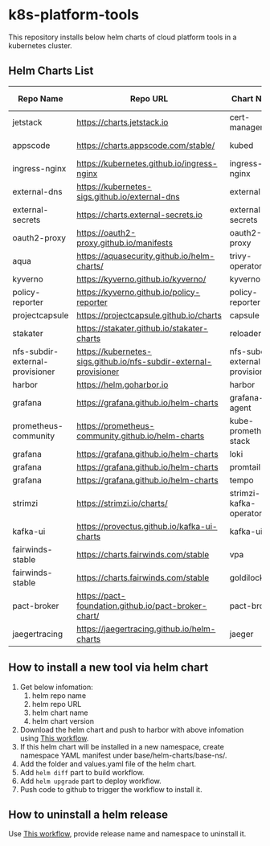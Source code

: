 # k8s-platform-tools

This repository installs below helm charts of cloud platform tools in a kubernetes cluster.

## Helm Charts List

| Repo Name                       | Repo URL                                                     | Chart Name                      | Chart Version | Github/Releases Page | ArtifactHub for Helm Charts | User guide |
| ------------------------------- | ------------------------------------------------------------ | ------------------------------- | ------------- | ------------- | ------------- | ------------- |
| jetstack                        | https://charts.jetstack.io                                   | cert-manager                    | 1.17.1        | https://github.com/cert-manager/cert-manager/releases/ | https://artifacthub.io/packages/helm/cert-manager/cert-manager | [cert-manager](https://github.com/hangx969/learning-notes/blob/main/Docker-Kubernetes/helm/helm%E9%83%A8%E7%BD%B2certmanager.md) |
| appscode                        | https://charts.appscode.com/stable/                          | kubed                           | 0.13.2        | https://github.com/config-syncer/config-syncer?tab=readme-ov-file | https://artifacthub.io/packages/helm/appscode/kubed | [kubed](https://github.com/hangx969/learning-notes/blob/main/Docker-Kubernetes/helm/helm%E9%83%A8%E7%BD%B2config-syncer(kubed).md) |
| ingress-nginx                   | https://kubernetes.github.io/ingress-nginx                   | ingress-nginx                   | 4.12.1        | https://github.com/kubernetes/ingress-nginx/releases | https://artifacthub.io/packages/helm/ingress-nginx/ingress-nginx | [ingress-nginx](https://github.com/hangx969/learning-notes/blob/main/Docker-Kubernetes/helm/helm%E9%83%A8%E7%BD%B2ingress-nginx.md) |
| external-dns                    | https://kubernetes-sigs.github.io/external-dns               | external-dns                    | 1.15.2        | https://github.com/kubernetes-sigs/external-dns/releases | https://artifacthub.io/packages/helm/external-dns/external-dns | [external-dns](https://github.com/hangx969/learning-notes/blob/main/Docker-Kubernetes/helm/helm%E9%83%A8%E7%BD%B2external-dns.md) |
| external-secrets                | https://charts.external-secrets.io                           | external-secrets                | 0.14.4        | https://github.com/external-secrets/external-secrets/releases | https://artifacthub.io/packages/helm/external-secrets-operator/external-secrets | [external-secrets](https://github.com/hangx969/learning-notes/blob/main/Docker-Kubernetes/helm/helm%E9%83%A8%E7%BD%B2external-secrets.md) |
| oauth2-proxy                    | https://oauth2-proxy.github.io/manifests                     | oauth2-proxy                    | 7.12.6        | https://github.com/oauth2-proxy/oauth2-proxy/releases | https://artifacthub.io/packages/helm/oauth2-proxy/oauth2-proxy | [oauth2-proxy](https://github.com/hangx969/learning-notes/blob/main/Docker-Kubernetes/helm/helm%E9%83%A8%E7%BD%B2oauth2proxy.md) |
| aqua                            | https://aquasecurity.github.io/helm-charts/                  | trivy-operator                  | 0.27.0        | https://github.com/aquasecurity/trivy-operator/releases | https://artifacthub.io/packages/helm/trivy-operator/trivy-operator | [trivy-operator](https://github.com/hangx969/learning-notes/blob/main/Docker-Kubernetes/helm/helm%E9%83%A8%E7%BD%B2trivy-operator.md) |
| kyverno                         | https://kyverno.github.io/kyverno/                           | kyverno                         | 3.2.7         | https://github.com/kyverno/kyverno/releases | https://artifacthub.io/packages/helm/kyverno/kyverno/ | [kyverno](https://github.com/hangx969/learning-notes/blob/main/Docker-Kubernetes/helm/helm%E9%83%A8%E7%BD%B2kyverno%E5%92%8Cpolicy-reporter.md#kyverno) |
| policy-reporter                 | https://kyverno.github.io/policy-reporter                    | policy-reporter                 | 2.24.2        | https://github.com/kyverno/policy-reporter/releases | https://artifacthub.io/packages/helm/policy-reporter/policy-reporter | [policy-reporter](https://github.com/hangx969/learning-notes/blob/main/Docker-Kubernetes/helm/helm%E9%83%A8%E7%BD%B2kyverno%E5%92%8Cpolicy-reporter.md#kyverno-policy-reporter) |
| projectcapsule                  | https://projectcapsule.github.io/charts                      | capsule                         | 0.7.4         | https://github.com/projectcapsule/capsule/releases | https://artifacthub.io/packages/helm/projectcapsule/capsule/ | [capsule](https://github.com/hangx969/learning-notes/blob/main/Docker-Kubernetes/helm/helm%E9%83%A8%E7%BD%B2capsule.md) |
| stakater                        | https://stakater.github.io/stakater-charts                   | reloader                        | 1.0.115       | https://github.com/stakater/Reloader/releases | https://artifacthub.io/packages/helm/stakater/reloader | [reloader](https://github.com/hangx969/learning-notes/blob/main/Docker-Kubernetes/helm/helm%E9%83%A8%E7%BD%B2reloader.md) |
| nfs-subdir-external-provisioner | https://kubernetes-sigs.github.io/nfs-subdir-external-provisioner | nfs-subdir-external-provisioner | 4.0.18        | https://github.com/kubernetes-sigs/nfs-subdir-external-provisioner/releases | https://artifacthub.io/packages/helm/nfs-subdir-external-provisioner/nfs-subdir-external-provisioner | [nfs-subdir-external-provisioner](https://github.com/hangx969/learning-notes/blob/main/Docker-Kubernetes/helm/helm%E9%83%A8%E7%BD%B2nfs-subdir-external-provisioner.md) |
| harbor                          | https://helm.goharbor.io                                     | harbor                          | 1.17.0        | https://github.com/goharbor/harbor-helm/releases | https://artifacthub.io/packages/helm/harbor/harbor | [harbor](https://github.com/hangx969/learning-notes/blob/main/Docker-Kubernetes/helm/helm%E9%83%A8%E7%BD%B2harbor.md) |
| grafana                         | https://grafana.github.io/helm-charts                        | grafana-agent                   | 0.42.0        | https://github.com/grafana/agent/releases | https://artifacthub.io/packages/helm/grafana/grafana-agent | [grafana-agent](https://github.com/hangx969/learning-notes/blob/main/Docker-Kubernetes/helm/helm%E9%83%A8%E7%BD%B2Loki-promtail-tempo-grafanaAgent%E5%85%A8%E5%AE%B6%E6%A1%B6.md#helm%E9%83%A8%E7%BD%B2grafana-agent) |
| prometheus-community            | https://prometheus-community.github.io/helm-charts           | kube-prometheus-stack           | 59.1.0        | https://github.com/prometheus-community/helm-charts/releases | https://artifacthub.io/packages/helm/prometheus-community/kube-prometheus-stack | [kube-prometheus-stack](https://github.com/hangx969/learning-notes/blob/main/Docker-Kubernetes/helm/helm%E9%83%A8%E7%BD%B2prometheus-stack%E5%85%A8%E5%AE%B6%E6%A1%B6.md) |
| grafana                         | https://grafana.github.io/helm-charts                        | loki                            | 5.48.0        | https://github.com/grafana/loki/releases | https://artifacthub.io/packages/helm/grafana/loki | [loki](https://github.com/hangx969/learning-notes/blob/main/Docker-Kubernetes/helm/helm%E9%83%A8%E7%BD%B2Loki-promtail-tempo-grafanaAgent%E5%85%A8%E5%AE%B6%E6%A1%B6.md#helm%E9%83%A8%E7%BD%B2loki-promtail-tempo%E5%85%A8%E5%AE%B6%E6%A1%B6) |
| grafana                         | https://grafana.github.io/helm-charts                        | promtail                        | 6.15.5        | https://github.com/grafana/loki/releases | https://artifacthub.io/packages/helm/grafana/promtail | [promtail](https://github.com/hangx969/learning-notes/blob/main/Docker-Kubernetes/helm/helm%E9%83%A8%E7%BD%B2Loki-promtail-tempo-grafanaAgent%E5%85%A8%E5%AE%B6%E6%A1%B6.md#promtail) |
| grafana                         | https://grafana.github.io/helm-charts                        | tempo                           | 1.16.0         | https://github.com/grafana/tempo/releases | https://artifacthub.io/packages/helm/grafana/tempo | [tempo](https://github.com/hangx969/learning-notes/blob/main/Docker-Kubernetes/helm/helm%E9%83%A8%E7%BD%B2Loki-promtail-tempo-grafanaAgent%E5%85%A8%E5%AE%B6%E6%A1%B6.md#tempo) |
| strimzi                         | https://strimzi.io/charts/                                   | strimzi-kafka-operator          | 0.42.0        | https://github.com/strimzi/strimzi-kafka-operator/releases | https://artifacthub.io/packages/helm/strimzi-kafka-operator/strimzi-kafka-operator | [strimzi-kafka-operator](https://github.com/hangx969/learning-notes/blob/main/Docker-Kubernetes/helm/helm%E9%83%A8%E7%BD%B2kafka.md#%E9%83%A8%E7%BD%B2srtimzi-kafka-operator) |
| kafka-ui                        | https://provectus.github.io/kafka-ui-charts                  | kafka-ui                        | 0.7.6         | https://github.com/provectus/kafka-ui/releases | https://artifacthub.io/packages/helm/kafka-ui/kafka-ui | [kafka-ui](https://github.com/hangx969/learning-notes/blob/main/Docker-Kubernetes/helm/helm%E9%83%A8%E7%BD%B2kafka.md#%E9%83%A8%E7%BD%B2kafka-ui) |
| fairwinds-stable                | https://charts.fairwinds.com/stable                          | vpa                             | 4.7.1         | https://github.com/kubernetes/autoscaler/releases | https://artifacthub.io/packages/helm/fairwinds-stable/vpa | [vpa](https://github.com/hangx969/learning-notes/blob/main/Docker-Kubernetes/helm/helm%E9%83%A8%E7%BD%B2vpa.md) |
| fairwinds-stable                | https://charts.fairwinds.com/stable                          | goldilocks                      | 9.0.1         | https://github.com/FairwindsOps/goldilocks/releases | https://artifacthub.io/packages/helm/fairwinds-stable/goldilocks | [goldilocks](https://github.com/hangx969/learning-notes/blob/main/Docker-Kubernetes/helm/helm%E9%83%A8%E7%BD%B2goldilock.md) |
| pact-broker | https://pact-foundation.github.io/pact-broker-chart/ | pact-broker | 1.1.0 | https://github.com/pact-foundation/pact-broker-chart/releases | N/A | [pact-broker](https://github.com/hangx969/learning-notes/blob/main/Docker-Kubernetes/helm/helm%E9%83%A8%E7%BD%B2pact-broker.md) |
| jaegertracing | https://jaegertracing.github.io/helm-charts | jaeger | 3.4.1 | https://github.com/jaegertracing/helm-charts/releases | https://artifacthub.io/packages/helm/jaegertracing/jaeger |  |

## How to install a new tool via helm chart

1. Get below infomation:
   1. helm repo name
   2. helm repo URL
   3. helm chart name
   4. helm chart version
2. Download the helm chart and push to harbor with above infomation using [This workflow](https://github.com/hangx969/local-k8s-platform-tools/actions/workflows/workflow-pull-push-to-harbor.yml).
3. If this helm chart will be installed in a new namespace, create namespace YAML manifest under base/helm-charts/base-ns/.
4. Add the folder and values.yaml file of the helm chart.
5. Add `helm diff` part to build workflow.
6. Add `helm upgrade` part to deploy workflow.
7. Push code to github to trigger the workflow to install it.

## How to uninstall a helm release

Use [This workflow](https://github.com/hangx969/local-k8s-platform-tools/actions/workflows/workflow-uninstall.yml), provide release name and namespace to uninstall it.
